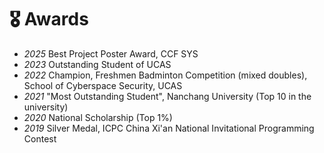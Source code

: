 # 🎖 Awards
- *2025* Best Project Poster Award, CCF SYS
- *2023* Outstanding Student of UCAS
- *2022* Champion, Freshmen Badminton Competition (mixed doubles), School of Cyberspace Security, UCAS
- *2021* "Most Outstanding Student", Nanchang University (Top 10 in the university)
- *2020* National Scholarship (Top 1%)
- *2019* Silver Medal, ICPC China Xi'an National Invitational Programming Contest
